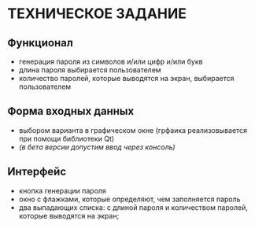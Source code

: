 # **ТЕХНИЧЕСКОЕ ЗАДАНИЕ**

## **Функционал**
- генерация пароля из символов и/или цифр и/или букв
- длина пароля выбирается пользователем
- количество паролей, которые выводятся на экран, выбирается пользователем

## **Форма входных данных**
- выбором варианта в графическом окне (грфаика реализовывается при помощи библиотеки Qt)
- *(в бета версии допустим ввод через консоль)*

## **Интерфейс**
- кнопка генерации пароля
- окно с флажками, которые определяют, чем заполняется пароль
- два выпадающих списка: с длиной пароля и количеством паролей, которые выводятся на экран;